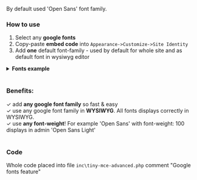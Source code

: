 By default used 'Open Sans' font family.  

### How to use
1. Select any **google fonts**
2. Copy-paste **embed code** into ```Appearance->Customize->Site Identity```
3. Add **one** default font-family - used by default for whole site and as default font in wysiwyg editor  
<details><summary><strong>Fonts example</strong></summary>
	<a href="https://raw.githubusercontent.com/chyvak1831/starter_img/master/screenshots/fonts/fonts.mp4">Download this video example</a><br>
	<img width="600" src="https://raw.githubusercontent.com/chyvak1831/starter_img/master/screenshots/fonts/fonts.gif" alt="Fonts">
</details>
<br>



### Benefits:  
✓ add **any google font family** so fast & easy  
✓ use any google font family in **WYSIWYG**. All fonts displays correctly in WYSIWYG.  
✓ use **any font-weight**! For example 'Open Sans' with font-weight: 100 displays in admin 'Open Sans Light'
<br><br>



### Code
Whole code placed into file ```inc\tiny-mce-advanced.php``` comment "Google fonts feature"